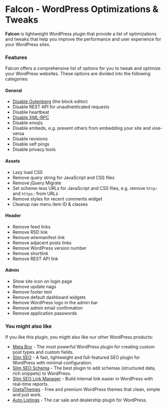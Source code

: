 # Falcon - WordPress Optimizations & Tweaks

**Falcon** is lightweight WordPress plugin that provide a list of optimizations and tweaks that help you improve the performance and user experience for your WordPress sites.

### Features

Falcon offers a comprehensive list of options for you to tweak and optimize your WordPress websites. These options are divided into the following categories:

#### General

- [Disable Gutenberg](https://metabox.io/disable-gutenberg-without-using-plugins/) (the block editor)
- Disable REST API for unauthenticated requests
- Disable heartbeat
- [Disable XML-RPC](https://deluxeblogtips.com/disable-xml-rpc-wordpress/)
- Disable emojis
- Disable embeds, e.g. prevent others from embedding your site and vise-versa
- Disable revisions
- Disable self pings
- Disable privacy tools

#### Assets

- Lazy load CSS
- Remove query string for JavaScript and CSS files
- Remove jQuery Migrate
- Set scheme-less URLs for JavaScript and CSS files, e.g. remove `http:` and `https:` from URLs
- Remove styles for recent comments widget
- Cleanup nav menu item ID & classes

#### Header

- Remove feed links
- Remove RSD link
- Remove wlwmanifest link
- Remove adjacent posts links
- Remove WordPress version number
- Remove shortlink
- Remove REST API link

#### Admin

- Show site icon on login page
- Remove update nags
- Remove footer text
- Remove default dashboard widgets
- Remove WordPress logo in the admin bar
- Remove admin email confirmation
- Remove application passwords

### You might also like

If you like this plugin, you might also like our other WordPress products:

- [Meta Box](https://metabox.io) - The most powerful WordPress plugin for creating custom post types and custom fields.
- [Slim SEO](https://wpslimseo.com) - A fast, lightweight and full-featured SEO plugin for WordPress with minimal configuration.
- [Slim SEO Schema](https://wpslimseo.com/slim-seo-schema/) - The best plugin to add schemas (structured data, rich snippets) to WordPress.
- [Slim SEO Link Manager](https://wpslimseo.com/slim-seo-link-manager/) - Build internal link easier in WordPress with real-time reports.
- [GretaThemes](https://gretathemes.com) - Free and premium WordPress themes that clean, simple and just work.
- [Auto Listings](https://wpautolistings.com) - The car sale and dealership plugin for WordPress.